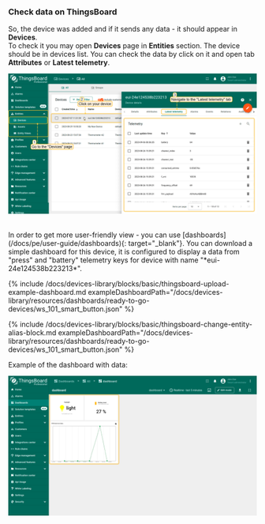### Check data on ThingsBoard

So, the device was added and if it sends any data - it should appear in **Devices**.  
To check it you may open **Devices** page in **Entities** section.
The device should be in devices list. You can check the data by click on it and open tab **Attributes** or **Latest telemetry**.

![Check telemetry on device](/images/devices-library/ready-to-go-devices/ws101-smart-button/check-telemetry-on-device.png)

<br>
In order to get more user-friendly view - you can use [dashboards](/docs/pe/user-guide/dashboards){: target="_blank"}.  
You can download a simple dashboard for this device, it is configured to display a data from "press" and "battery" telemetry keys for device with name "*eui-24e124538b223213*".  

{% include /docs/devices-library/blocks/basic/thingsboard-upload-example-dashboard.md exampleDashboardPath="/docs/devices-library/resources/dashboards/ready-to-go-devices/ws_101_smart_button.json" %}

{% include /docs/devices-library/blocks/basic/thingsboard-change-entity-alias-block.md exampleDashboardPath="/docs/devices-library/resources/dashboards/ready-to-go-devices/ws_101_smart_button.json" %}

Example of the dashboard with data:  

![Dashboard](/images/devices-library/ready-to-go-devices/ws101-smart-button/example-of-the-dashboard-pe.png)